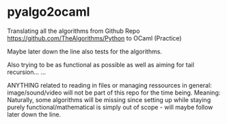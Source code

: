 # pyalgo2ocaml
Translating all the algorithms from Github Repo https://github.com/TheAlgorithms/Python to OCaml (Practice)

Maybe later down the line also tests for the algorithms.

Also trying to be as functional as possible as well as aiming for tail recursion... ...

ANYTHING related to reading in files or  managing ressources in general: 
image/sound/video will not be part of this repo  for the time being.
Meaning: Naturally, some algorithms will be missing since setting up while staying purely functional/mathematical 
is simply out of scope - will maybe follow later down the line.
